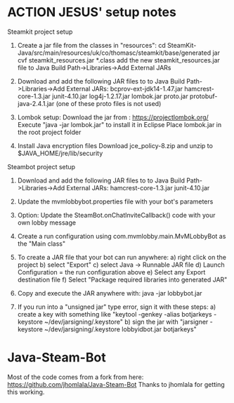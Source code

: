 ACTION JESUS' setup notes
=========================

Steamkit project setup

1) Create a jar file from the classes in "resources":
	cd SteamKit-Java/src/main/resources/uk/co/thomasc/steamkit/base/generated
	jar cvf steamkit_resources.jar *.class
	add the new steamkit_resources.jar file to Java Build Path->Libraries->Add External JARs

2) Download and add the following JAR files to to Java Build Path->Libraries->Add External JARs:
	bcprov-ext-jdk14-1.47.jar
	hamcrest-core-1.3.jar
	junit-4.10.jar
	log4j-1.2.17.jar
	lombok.jar
	proto.jar
	protobuf-java-2.4.1.jar (one of these proto files is not used)

3) Lombok setup:
	Download the jar from : https://projectlombok.org/
	Execute "java -jar lombok.jar" to install it in Eclipse
	Place lombok.jar in the root project folder

4) Install Java encryption files
	Download jce_policy-8.zip and unzip to $JAVA_HOME/jre/lib/security 


Steambot project setup

1) Download and add the following JAR files to to Java Build Path->Libraries->Add External JARs:
	hamcrest-core-1.3.jar
	junit-4.10.jar

2) Update the mvmlobbybot.properties file with your bot's parameters

3) Option: Update the SteamBot.onChatInviteCallback() code with your own lobby message

4) Create a run configuration using com.mvmlobby.main.MvMLobbyBot as the "Main class"

5) To create a JAR file that your bot can run anywhere:
	a) right click on the project
	b) select "Export"
	c) select Java -> Runnable JAR file
	d) Launch Configuration = the run configuration above
	e) Select any Export destination file
	f) Select "Package required libraries into generated JAR"

6) Copy and execute the JAR anywhere with:
	java -jar lobbybot.jar

7) If you run into a "unsigned jar" type error, sign it with these steps:
	a) create a key with something like "keytool -genkey -alias botjarkeys -keystore ~/dev/jarsigning/.keystore"
	b) sign the jar with "jarsigner -keystore ~/dev/jarsigning/.keystore lobbyidbot.jar botjarkeys"


# Java-Steam-Bot
Most of the code comes from a fork from here:  https://github.com/jhomlala/Java-Steam-Bot
Thanks to jhomlala for getting this working.
```




